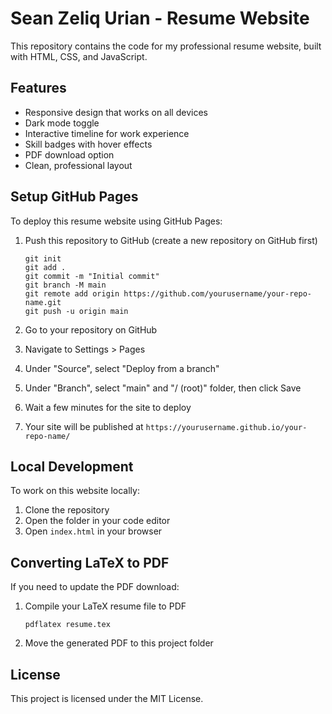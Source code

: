 # Sean Zeliq Urian - Resume Website

This repository contains the code for my professional resume website, built with HTML, CSS, and JavaScript.

## Features

- Responsive design that works on all devices
- Dark mode toggle
- Interactive timeline for work experience
- Skill badges with hover effects
- PDF download option
- Clean, professional layout

## Setup GitHub Pages

To deploy this resume website using GitHub Pages:

1. Push this repository to GitHub (create a new repository on GitHub first)

   ```
   git init
   git add .
   git commit -m "Initial commit"
   git branch -M main
   git remote add origin https://github.com/yourusername/your-repo-name.git
   git push -u origin main
   ```

2. Go to your repository on GitHub
3. Navigate to Settings > Pages
4. Under "Source", select "Deploy from a branch"
5. Under "Branch", select "main" and "/ (root)" folder, then click Save
6. Wait a few minutes for the site to deploy
7. Your site will be published at `https://yourusername.github.io/your-repo-name/`

## Local Development

To work on this website locally:

1. Clone the repository
2. Open the folder in your code editor
3. Open `index.html` in your browser

## Converting LaTeX to PDF

If you need to update the PDF download:

1. Compile your LaTeX resume file to PDF
   ```
   pdflatex resume.tex
   ```
2. Move the generated PDF to this project folder

## License

This project is licensed under the MIT License.

